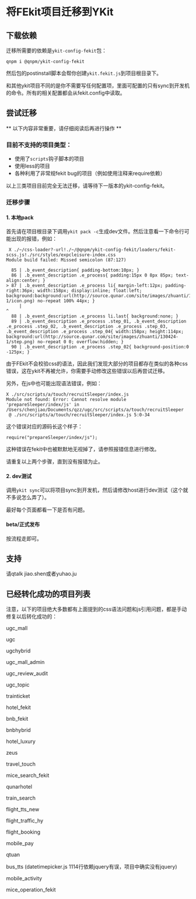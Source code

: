# 将FEkit项目迁移到YKit

## 下载依赖

迁移所需要的依赖是`ykit-config-fekit`包：

```
qnpm i @qnpm/ykit-config-fekit
```

然后包的postinstall脚本会帮你创建`ykit.fekit.js`到项目根目录下。

和其他ykit项目不同的是你不需要写任何配置项，里面可配置的只有sync到开发机的命令。所有的相关配置都会从fekit.config中读取。

## 尝试迁移

** 以下内容非常重要，请仔细阅读后再进行操作 **

### 目前不支持的项目类型：

- 使用了`scripts`钩子脚本的项目
- 使用less的项目
- 各种利用了非常规fekit bug的项目（例如使用注释来require依赖）

以上三类项目目前完全无法迁移，请等待下一版本的ykit-config-fekit。

### 迁移步骤

#### 1. 本地pack

首先请在项目根目录下调用`ykit pack -c`生成dev文件。然后注意看一下命令行可能出现的报错，例如：

```
 X ./~/css-loader?-url!./~/@qnpm/ykit-config-fekit/loaders/fekit-scss.js!./src/styles/expcleisure-index.css
Module build failed: Missed semicolon (87:127)

  85 | .b_event_description{ padding-bottom:10px; }
  86 | .b_event_description .e_process{ padding:15px 0 8px 85px; text-align:center; }
> 87 | .b_event_description .e_process li{ margin-left:12px; padding-right:36px; width:158px; display:inline; float:left; background:background:url(http://source.qunar.com/site/images/zhuanti/130424-1/icon.png) no-repeat 100% 44px; }
     |                                                                                                                               ^
  88 | .b_event_description .e_process li.last{ background:none; }
  89 | .b_event_description .e_process .step_01, .b_event_description .e_process .step_02, .b_event_description .e_process .step_03, .b_event_description .e_process .step_04{ width:158px; height:114px; background:url(http://source.qunar.com/site/images/zhuanti/130424-1/step.png) no-repeat 0 0; overflow:hidden; }
  90 | .b_event_description .e_process .step_02{ background-position:0 -125px; }
```

由于FEkit不会校验css的语法，因此我们发现大部分的项目都存在类似的各种css错误，这在ykit不再被允许，你需要手动修改这些错误以后再尝试迁移。

另外，在js中也可能出现语法错误，例如：

```
X ./src/scripts/a/touch/recruitSleeper/index.js
Module not found: Error: Cannot resolve module 'prepareSleeper/index/js' in /Users/chenjiao/Documents/qzz/ugc/src/scripts/a/touch/recruitSleeper
 @ ./src/scripts/a/touch/recruitSleeper/index.js 5:0-34
```

这个错误对应的源码长这个样子：

```
require("prepareSleeper/index/js");
```

这种错误在fekit中也被默默地无视掉了，请参照报错信息进行修改。

请重复以上两个步骤，直到没有报错为止。

#### 2. dev测试

调用``ykit sync``可以将项目sync到开发机，然后请修改host进行dev测试（这个就不多说怎么弄了）。

最好每个页面都看一下是否有问题。

#### beta/正式发布

按流程走即可。

## 支持

请qtalk jiao.shen或者yuhao.ju

## 已经转化成功的项目列表

注意，以下的项目绝大多数都有上面提到的css语法问题和js引用问题，都是手动修复以后转化成功的：

ugc_mall

ugc

ugchybrid

ugc_mall_admin

ugc_review_audit

ugc_topic

trainticket

hotel_fekit

bnb_fekit

bnbhybrid

hotel_luxury

zeus

travel_touch

mice_search_fekit

qunarhotel

train_search

flight_tts_new

flight_traffic_hy

flight_booking

mobile_pay

qtuan

bus_tts (datetimepicker.js 1114行依赖jquery有误，项目中确实没有jquery)

mobile_activity

mice_operation_fekit